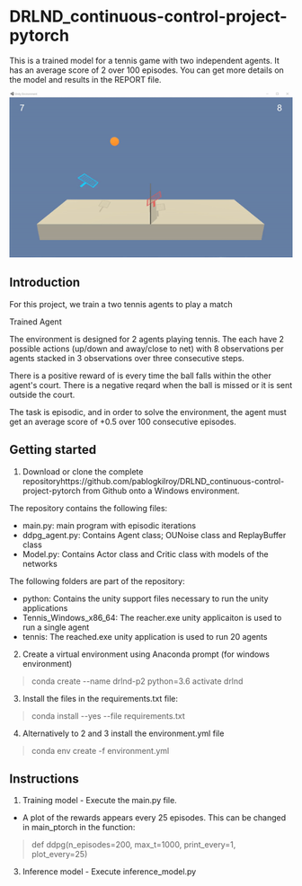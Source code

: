 # DRLND_continuous-control-project-pytorch


This is a trained model for a tennis game with two independent agents. It has an average score of 2 over 100 episodes. 
You can get more details on the model and results in the REPORT file.

![](results/Experiment_7-15.gif)

## Introduction

For this project, we train a two tennis agents to play a match

Trained Agent

The environment is designed for 2 agents playing tennis. The each have 2 possible actions (up/down and away/close to net)
with 8 observations per agents stacked in 3 observations over three consecutive steps. 

There is a positive reward of is every time the ball falls within the other agent's court. 
There is a negative reqard when the ball is missed or it is sent outside the court.

The task is episodic, and in order to solve the environment, the agent must get an average score of +0.5 over 100 consecutive episodes.

## Getting started

1. Download or clone the complete repositoryhttps://github.com/pablogkilroy/DRLND_continuous-control-project-pytorch from Github onto a Windows environment. 

The repository contains the following files:
- main.py: main program with episodic iterations
- ddpg_agent.py: Contains Agent class; OUNoise class and ReplayBuffer class
- Model.py: Contains Actor class and Critic class with models of the networks

The following folders are part of the repository:
- python: Contains the unity support files necessary to run the unity applications
- Tennis_Windows_x86_64: The reacher.exe unity applicaiton is used to run a single agent
- tennis: The reached.exe unity application is used to run 20 agents

2. Create a virtual environment using Anaconda prompt 
(for windows environment) 
>conda create --name drlnd-p2 python=3.6 
>activate drlnd

3. Install the files in the requirements.txt file:
>conda install --yes --file requirements.txt

4. Alternatively to 2 and 3 install the environment.yml file
>conda env create -f environment.yml

## Instructions

1. Training model - Execute the main.py file. 

- A plot of the rewards appears every 25 episodes. This can be changed in main_ptorch in the function:

>def ddpg(n_episodes=200, max_t=1000, print_every=1, plot_every=25)

3. Inference model - Execute inference_model.py






